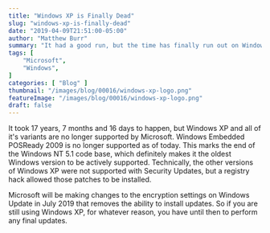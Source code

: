 ```yaml
---
title: "Windows XP is Finally Dead"
slug: "windows-xp-is-finally-dead"
date: "2019-04-09T21:51:00-05:00"
author: "Matthew Burr"
summary: "It had a good run, but the time has finally run out on Windows XP and all of it's variants. It was a great OS (eventually), but ultimately it has been succeeded by more modern Operating Systems and better practices."
tags: [
    "Microsoft",
    "Windows",
]
categories: [ "Blog" ]
thumbnail: "/images/blog/00016/windows-xp-logo.png"
featureImage: "/images/blog/00016/windows-xp-logo.png"
draft: false
---
```


It took 17 years, 7 months and 16 days to happen, but Windows XP and all of it's variants are no longer supported by Microsoft. Windows Embedded POSReady 2009 is no longer supported as of today. This marks the end of the Windows NT 5.1 code base, which definitely makes it the oldest Windows version to be actively supported. Technically, the other versions of Windows XP were not supported with Security Updates, but a registry hack allowed those patches to be installed.

Microsoft will be making changes to the encryption settings on Windows Update in July 2019 that removes the ability to install updates. So if you are still using Windows XP, for whatever reason, you have until then to perform any final updates.
